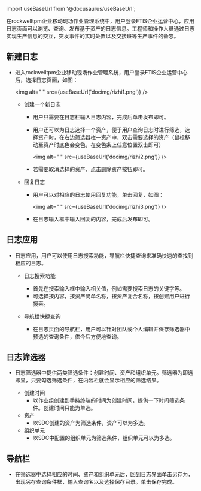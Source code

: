 
import useBaseUrl from '@docusaurus/useBaseUrl';

在rockwelltpm企业移动现场作业管理系统中，用户登录FTIS企业运营中心，应用日志页面可以浏览、查询、发布基于资产的日志信息。工程师和操作人员通过日志实现生产信息的交互，突发事件的实时处置以及交接班等生产事件的备忘。

## 新建日志

* 进入rockwelltpm企业移动现场作业管理系统，用户登录FTIS企业运营中心后，选择日志页面，如图：

  <img alt=" " src={useBaseUrl('docimg/rizhi1.png')} />

  * 创建一个新日志
    * 用户只需要在日志栏输入日志内容，完成后单击发布即可。
    * 用户还可以为日志选择一个资产，便于用户查询日志时进行筛选，选择资产时，在右边筛选器栏—资产中，双击需要选择的资产（鼠标移动至资产时底色会变色，在变色条上任意位置双击即可）

      <img alt=" " src={useBaseUrl('docimg/rizhi2.png')} />

    * 若需要取消选择的资产，点击删除资产按钮即可。

  * 回复日志
    * 用户可以对相应的日志使用回复功能，单击回复，如图：

      <img alt=" " src={useBaseUrl('docimg/rizhi3.png')} />
    * 在日志输入框中输入回复的内容，完成后发布即可。

## 日志应用

* 日志应用，用户可以使用日志搜索功能，导航栏快捷查询来准确快速的查找到相应的日志。

  * 日志搜索功能
    * 首先在搜索输入框中输入相关值，例如需要搜索日志的关键字等。
    * 可选择按内容，按资产简单名称，按资产复合名称，按创建用户进行搜索。

  * 导航栏快捷查询
    * 在日志页面的导航栏，用户可以针对团队或个人编辑并保存筛选器中预选的查询条件，供今后方便地查询。

## 日志筛选器

* 日志筛选器中提供两类筛选条件：创建时间、资产和组织单元。筛选器为即选即显，只要勾选筛选条件，在内容栏就会显示相应的筛选结果。

  * 创建时间
    * 以作业组创建到手持终端的时间为创建时间，提供一下时间筛选条件。创建时间只能为单选。
  * 资产
    * 以SDC创建的资产为筛选条件，资产可以为多选。
  * 组织单元
    * 以SDC中配置的组织单元为筛选条件，组织单元可以为多选。

## 导航栏

* 在筛选器中选择相应的时间、资产和组织单元后，回到日志界面单击另存为，出现另存查询条件框，输入查询名以及选择保存目录。单击保存完成。
